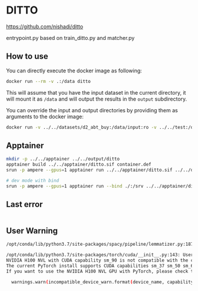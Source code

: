 # DITTO

https://github.com/nishadi/ditto

entrypoint.py based on train_ditto.py and matcher.py

## How to use

You can directly execute the docker image as following:

```bash
docker run --rm -v .:/data ditto
```

This will assume that you have the input dataset in the current directory,
it will mount it as `/data` and will output the results in the `output` subdirectory.

You can override the input and output directories by providing them as arguments to the docker image:

```bash
docker run -v ../../datasets/d2_abt_buy:/data/input:ro -v ../../test:/data/output ditto /data/input /data/output
```

## Apptainer

```bash
mkdir -p ../../apptainer ../../output/ditto
apptainer build ../../apptainer/ditto.sif container.def
srun -p ampere --gpus=1 apptainer run ../../apptainer/ditto.sif ../../datasets/d2_abt_buy/ ../../output/ditto/

# dev mode with bind
srun -p ampere --gpus=1 apptainer run --bind ./:/srv ../../apptainer/ditto.sif ../../datasets/d2_abt_buy/kj_split ../../output/ditto/ -if vt -pt -le
```

## Last error

```bash

```
## User Warning

```bash
/opt/conda/lib/python3.7/site-packages/spacy/pipeline/lemmatizer.py:187: UserWarning: [W108] The rule-based lemmatizer did not find POS annotation for the token 'CARBON'. Check that your pipeline includes components that assign token.pos, typically 'tagger'+'attribute_ruler' or 'morphologizer'.

/opt/conda/lib/python3.7/site-packages/torch/cuda/__init__.py:143: UserWarning: 
NVIDIA H100 NVL with CUDA capability sm_90 is not compatible with the current PyTorch installation.
The current PyTorch install supports CUDA capabilities sm_37 sm_50 sm_60 sm_61 sm_70 sm_75 sm_80 sm_86 compute_37.
If you want to use the NVIDIA H100 NVL GPU with PyTorch, please check the instructions at https://pytorch.org/get-started/locally/

  warnings.warn(incompatible_device_warn.format(device_name, capability, " ".join(arch_list), device_name))
```
